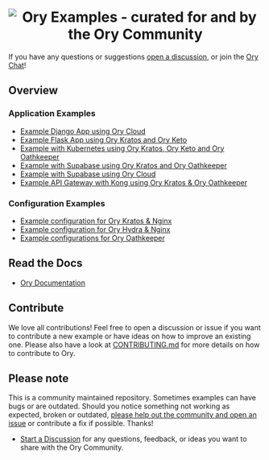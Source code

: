 <h1 align="center"><img src="https://raw.githubusercontent.com/ory/examples/master/_assets/img/banner.svg" alt="Ory Examples - curated for and by the Ory Community"></h1>

If you have any questions or suggestions
[open a discussion](https://github.com/ory/examples/discussions), or join the
[Ory Chat](https://slack.ory.sh/)!

## Overview

### Application Examples

- [Example Django App using Ory Cloud](https://github.com/ory/examples/tree/master/django-ory-cloud)
- [Example Flask App using Ory Kratos and Ory Keto](https://github.com/ory/examples/tree/master/kratos-keto-flask)
- [Example with Kubernetes using Ory Kratos, Ory Keto and Ory Oathkeeper](https://github.com/ory/examples/tree/master/kratos-keto-oathkeeper-k8s)
- [Example with Supabase using Ory Kratos and Ory Oathkeeper](https://github.com/ory/examples/tree/master/kratos-keto-oathkeeper-supabase)
- [Example with Supabase using Ory Cloud](https://github.com/ory/examples/tree/master/supabase-ory-cloud)
- [Example API Gateway with Kong using Ory Kratos & Ory Oathkeeper](https://github.com/ory/examples/tree/master/kratos-oathkeeper-kong)

### Configuration Examples

- [Example configuration for Ory Kratos & Nginx](https://github.com/ory/examples/tree/master/kratos-nginx)
- [Example configuration for Ory Hydra & Nginx](https://github.com/ory/examples/tree/master/hydra-nginx)
- [Example configurations for Ory Oathkeeper](https://github.com/ory/examples/tree/master/oathkeeper)

## Read the Docs

- [Ory Documentation](https://ory.sh/docs)

## Contribute

We love all contributions! Feel free to open a discussion or issue if you want
to contribute a new example or have ideas on how to improve an existing one.
Please also have a look at
[CONTRIBUTING.md](https://github.com/ory/examples/blob/master/CONTRIBUTING.md)
for more details on how to contribute to Ory.

## Please note

This is a community maintained repository. Sometimes examples can have bugs or
are outdated. Should you notice something not working as expected, broken or
outdated,
[please help out the community and open an issue](https://github.com/ory/examples/issues/new/choose)
or contribute a fix if possible. Thanks!

- [Start a Discussion](https://github.com/ory/examples/discussions) for any
  questions, feedback, or ideas you want to share with the Ory Community.
